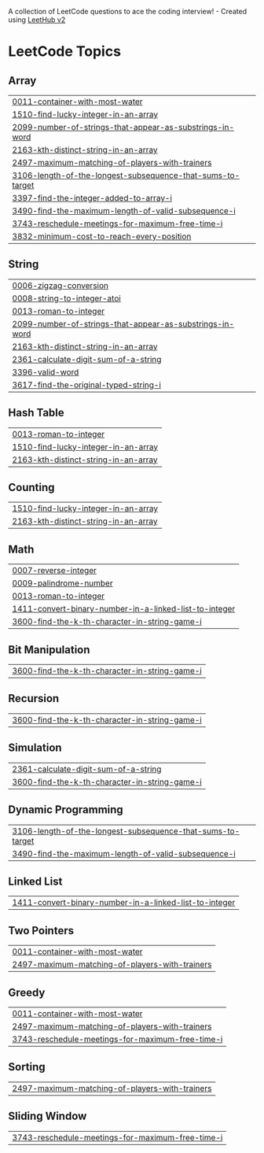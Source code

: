 A collection of LeetCode questions to ace the coding interview! - Created using [LeetHub v2](https://github.com/arunbhardwaj/LeetHub-2.0)
<!---LeetCode Topics Start-->
# LeetCode Topics
## Array
|  |
| ------- |
| [0011-container-with-most-water](https://github.com/rogerdemello/LeetCodeDSA/tree/master/0011-container-with-most-water) |
| [1510-find-lucky-integer-in-an-array](https://github.com/rogerdemello/LeetCodeDSA/tree/master/1510-find-lucky-integer-in-an-array) |
| [2099-number-of-strings-that-appear-as-substrings-in-word](https://github.com/rogerdemello/LeetCodeDSA/tree/master/2099-number-of-strings-that-appear-as-substrings-in-word) |
| [2163-kth-distinct-string-in-an-array](https://github.com/rogerdemello/LeetCodeDSA/tree/master/2163-kth-distinct-string-in-an-array) |
| [2497-maximum-matching-of-players-with-trainers](https://github.com/rogerdemello/LeetCodeDSA/tree/master/2497-maximum-matching-of-players-with-trainers) |
| [3106-length-of-the-longest-subsequence-that-sums-to-target](https://github.com/rogerdemello/LeetCodeDSA/tree/master/3106-length-of-the-longest-subsequence-that-sums-to-target) |
| [3397-find-the-integer-added-to-array-i](https://github.com/rogerdemello/LeetCodeDSA/tree/master/3397-find-the-integer-added-to-array-i) |
| [3490-find-the-maximum-length-of-valid-subsequence-i](https://github.com/rogerdemello/LeetCodeDSA/tree/master/3490-find-the-maximum-length-of-valid-subsequence-i) |
| [3743-reschedule-meetings-for-maximum-free-time-i](https://github.com/rogerdemello/LeetCodeDSA/tree/master/3743-reschedule-meetings-for-maximum-free-time-i) |
| [3832-minimum-cost-to-reach-every-position](https://github.com/rogerdemello/LeetCodeDSA/tree/master/3832-minimum-cost-to-reach-every-position) |
## String
|  |
| ------- |
| [0006-zigzag-conversion](https://github.com/rogerdemello/LeetCodeDSA/tree/master/0006-zigzag-conversion) |
| [0008-string-to-integer-atoi](https://github.com/rogerdemello/LeetCodeDSA/tree/master/0008-string-to-integer-atoi) |
| [0013-roman-to-integer](https://github.com/rogerdemello/LeetCodeDSA/tree/master/0013-roman-to-integer) |
| [2099-number-of-strings-that-appear-as-substrings-in-word](https://github.com/rogerdemello/LeetCodeDSA/tree/master/2099-number-of-strings-that-appear-as-substrings-in-word) |
| [2163-kth-distinct-string-in-an-array](https://github.com/rogerdemello/LeetCodeDSA/tree/master/2163-kth-distinct-string-in-an-array) |
| [2361-calculate-digit-sum-of-a-string](https://github.com/rogerdemello/LeetCodeDSA/tree/master/2361-calculate-digit-sum-of-a-string) |
| [3396-valid-word](https://github.com/rogerdemello/LeetCodeDSA/tree/master/3396-valid-word) |
| [3617-find-the-original-typed-string-i](https://github.com/rogerdemello/LeetCodeDSA/tree/master/3617-find-the-original-typed-string-i) |
## Hash Table
|  |
| ------- |
| [0013-roman-to-integer](https://github.com/rogerdemello/LeetCodeDSA/tree/master/0013-roman-to-integer) |
| [1510-find-lucky-integer-in-an-array](https://github.com/rogerdemello/LeetCodeDSA/tree/master/1510-find-lucky-integer-in-an-array) |
| [2163-kth-distinct-string-in-an-array](https://github.com/rogerdemello/LeetCodeDSA/tree/master/2163-kth-distinct-string-in-an-array) |
## Counting
|  |
| ------- |
| [1510-find-lucky-integer-in-an-array](https://github.com/rogerdemello/LeetCodeDSA/tree/master/1510-find-lucky-integer-in-an-array) |
| [2163-kth-distinct-string-in-an-array](https://github.com/rogerdemello/LeetCodeDSA/tree/master/2163-kth-distinct-string-in-an-array) |
## Math
|  |
| ------- |
| [0007-reverse-integer](https://github.com/rogerdemello/LeetCodeDSA/tree/master/0007-reverse-integer) |
| [0009-palindrome-number](https://github.com/rogerdemello/LeetCodeDSA/tree/master/0009-palindrome-number) |
| [0013-roman-to-integer](https://github.com/rogerdemello/LeetCodeDSA/tree/master/0013-roman-to-integer) |
| [1411-convert-binary-number-in-a-linked-list-to-integer](https://github.com/rogerdemello/LeetCodeDSA/tree/master/1411-convert-binary-number-in-a-linked-list-to-integer) |
| [3600-find-the-k-th-character-in-string-game-i](https://github.com/rogerdemello/LeetCodeDSA/tree/master/3600-find-the-k-th-character-in-string-game-i) |
## Bit Manipulation
|  |
| ------- |
| [3600-find-the-k-th-character-in-string-game-i](https://github.com/rogerdemello/LeetCodeDSA/tree/master/3600-find-the-k-th-character-in-string-game-i) |
## Recursion
|  |
| ------- |
| [3600-find-the-k-th-character-in-string-game-i](https://github.com/rogerdemello/LeetCodeDSA/tree/master/3600-find-the-k-th-character-in-string-game-i) |
## Simulation
|  |
| ------- |
| [2361-calculate-digit-sum-of-a-string](https://github.com/rogerdemello/LeetCodeDSA/tree/master/2361-calculate-digit-sum-of-a-string) |
| [3600-find-the-k-th-character-in-string-game-i](https://github.com/rogerdemello/LeetCodeDSA/tree/master/3600-find-the-k-th-character-in-string-game-i) |
## Dynamic Programming
|  |
| ------- |
| [3106-length-of-the-longest-subsequence-that-sums-to-target](https://github.com/rogerdemello/LeetCodeDSA/tree/master/3106-length-of-the-longest-subsequence-that-sums-to-target) |
| [3490-find-the-maximum-length-of-valid-subsequence-i](https://github.com/rogerdemello/LeetCodeDSA/tree/master/3490-find-the-maximum-length-of-valid-subsequence-i) |
## Linked List
|  |
| ------- |
| [1411-convert-binary-number-in-a-linked-list-to-integer](https://github.com/rogerdemello/LeetCodeDSA/tree/master/1411-convert-binary-number-in-a-linked-list-to-integer) |
## Two Pointers
|  |
| ------- |
| [0011-container-with-most-water](https://github.com/rogerdemello/LeetCodeDSA/tree/master/0011-container-with-most-water) |
| [2497-maximum-matching-of-players-with-trainers](https://github.com/rogerdemello/LeetCodeDSA/tree/master/2497-maximum-matching-of-players-with-trainers) |
## Greedy
|  |
| ------- |
| [0011-container-with-most-water](https://github.com/rogerdemello/LeetCodeDSA/tree/master/0011-container-with-most-water) |
| [2497-maximum-matching-of-players-with-trainers](https://github.com/rogerdemello/LeetCodeDSA/tree/master/2497-maximum-matching-of-players-with-trainers) |
| [3743-reschedule-meetings-for-maximum-free-time-i](https://github.com/rogerdemello/LeetCodeDSA/tree/master/3743-reschedule-meetings-for-maximum-free-time-i) |
## Sorting
|  |
| ------- |
| [2497-maximum-matching-of-players-with-trainers](https://github.com/rogerdemello/LeetCodeDSA/tree/master/2497-maximum-matching-of-players-with-trainers) |
## Sliding Window
|  |
| ------- |
| [3743-reschedule-meetings-for-maximum-free-time-i](https://github.com/rogerdemello/LeetCodeDSA/tree/master/3743-reschedule-meetings-for-maximum-free-time-i) |
<!---LeetCode Topics End-->
